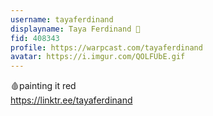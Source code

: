 ```yaml
---
username: tayaferdinand
displayname: Taya Ferdinand 🎩
fid: 408343
profile: https://warpcast.com/tayaferdinand
avatar: https://i.imgur.com/QOLFUbE.gif
---
```

🩸painting it red  
https://linktr.ee/tayaferdinand  
